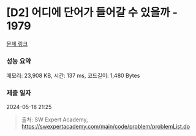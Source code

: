 # [D2] 어디에 단어가 들어갈 수 있을까 - 1979 

[문제 링크](https://swexpertacademy.com/main/code/problem/problemDetail.do?contestProbId=AV5PuPq6AaQDFAUq) 

### 성능 요약

메모리: 23,908 KB, 시간: 137 ms, 코드길이: 1,480 Bytes

### 제출 일자

2024-05-18 21:25



> 출처: SW Expert Academy, https://swexpertacademy.com/main/code/problem/problemList.do